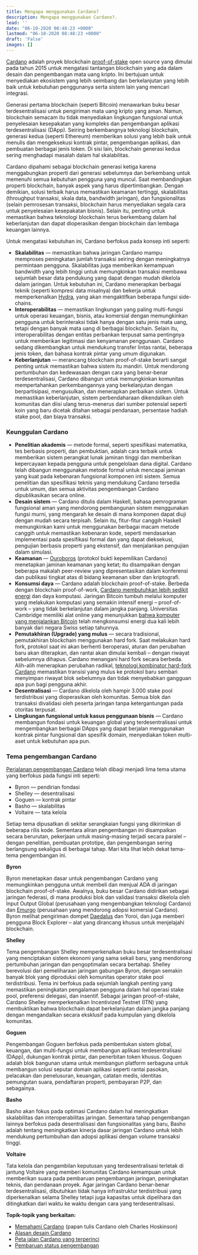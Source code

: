 ```yaml
---
title: Mengapa menggunakan Cardano?
description: Mengapa menggunakan Cardano?.
lead: ''
date: "06-10-2020 08:48:23 +0000"
lastmod: "06-10-2020 08:48:23 +0000"
draft: 'False'
images: []
---
```


[Cardano](https://cardano.org/) adalah proyek blockchain [proof-of-stake](https://docs.cardano.org/new-to-cardano/proof-of-stake) open source yang dimulai pada tahun 2015 untuk mengatasi tantangan blockchain yang ada dalam desain dan pengembangan mata uang kripto. Ini bertujuan untuk menyediakan ekosistem yang lebih seimbang dan berkelanjutan yang lebih baik untuk kebutuhan penggunanya serta sistem lain yang mencari integrasi.

Generasi pertama blockchain (seperti Bitcoin) menawarkan buku besar terdesentralisasi untuk pengiriman mata uang kripto yang aman. Namun, blockchain semacam itu tidak menyediakan lingkungan fungsional untuk penyelesaian kesepakatan yang kompleks dan pengembangan aplikasi terdesentralisasi (DApp). Seiring berkembangnya teknologi blockchain, generasi kedua (seperti Ethereum) memberikan solusi yang lebih baik untuk menulis dan mengeksekusi kontrak pintar, pengembangan aplikasi, dan pembuatan berbagai jenis token. Di sisi lain, blockchain generasi kedua sering menghadapi masalah dalam hal skalabilitas.

Cardano dipahami sebagai blockchain generasi ketiga karena menggabungkan properti dari generasi sebelumnya dan berkembang untuk memenuhi semua kebutuhan pengguna yang muncul. Saat membandingkan properti blockchain, banyak aspek yang harus dipertimbangkan. Dengan demikian, solusi terbaik harus memastikan keamanan tertinggi, skalabilitas (throughput transaksi, skala data, bandwidth jaringan), dan fungsionalitas (selain pemrosesan transaksi, blockchain harus menyediakan segala cara untuk penyelesaian kesepakatan bisnis). Selain itu, penting untuk memastikan bahwa teknologi blockchain terus berkembang dalam hal keberlanjutan dan dapat dioperasikan dengan blockchain dan lembaga keuangan lainnya.

Untuk mengatasi kebutuhan ini, Cardano berfokus pada konsep inti seperti:

- **Skalabilitas** — memastikan bahwa jaringan Cardano mampu memproses peningkatan jumlah transaksi seiring dengan meningkatnya permintaan pengguna. Skalabilitas juga memberikan kemampuan bandwidth yang lebih tinggi untuk memungkinkan transaksi membawa sejumlah besar data pendukung yang dapat dengan mudah dikelola dalam jaringan. Untuk kebutuhan ini, Cardano menerapkan berbagai teknik (seperti kompresi data misalnya) dan bekerja untuk memperkenalkan [Hydra](https://iohk.io/en/research/library/papers/hydra-fast-isomorphic-state-channels/), yang akan mengaktifkan beberapa fungsi side-chains.
- **Interoperabilitas** — memastikan lingkungan yang paling multi-fungsi untuk operasi keuangan, bisnis, atau komersial dengan memungkinkan pengguna untuk berinteraksi tidak hanya dengan satu jenis mata uang, tetapi dengan banyak mata uang di berbagai blockchain. Selain itu, interoperabilitas dengan entitas perbankan terpusat sama pentingnya untuk memberikan legitimasi dan kenyamanan penggunaan. Cardano sedang dikembangkan untuk mendukung transfer lintas rantai, beberapa jenis token, dan bahasa kontrak pintar yang umum digunakan.
- **Keberlanjutan** — merancang blockchain proof-of-stake berarti sangat penting untuk memastikan bahwa sistem itu mandiri. Untuk mendorong pertumbuhan dan kedewasaan dengan cara yang benar-benar terdesentralisasi, Cardano dibangun untuk memungkinkan komunitas mempertahankan perkembangannya yang berkelanjutan dengan berpartisipasi, mengusulkan, dan menerapkan perbaikan sistem. Untuk memastikan keberlanjutan, sistem perbendaharaan dikendalikan oleh komunitas dan diisi ulang terus-menerus dari sumber potensial seperti koin yang baru dicetak ditahan sebagai pendanaan, persentase hadiah stake pool, dan biaya transaksi.

### Keunggulan Cardano

- **Penelitian akademis** — metode formal, seperti spesifikasi matematika, tes berbasis properti, dan pembuktian, adalah cara terbaik untuk memberikan sistem perangkat lunak jaminan tinggi dan memberikan kepercayaan kepada pengguna untuk pengelolaan dana digital. Cardano telah dibangun menggunakan metode formal untuk mencapai jaminan yang kuat pada kebenaran fungsional komponen inti sistem. Semua penelitian dan spesifikasi teknis yang mendukung Cardano tersedia untuk umum, dan semua aktivitas pengembangan Cardano dipublikasikan secara online.
- **Desain sistem** — Cardano ditulis dalam Haskell, bahasa pemrograman fungsional aman yang mendorong pembangunan sistem menggunakan fungsi murni, yang mengarah ke desain di mana komponen dapat diuji dengan mudah secara terpisah. Selain itu, fitur-fitur canggih Haskell memungkinkan kami untuk menggunakan berbagai macam metode canggih untuk memastikan kebenaran kode, seperti mendasarkan implementasi pada spesifikasi formal dan yang dapat dieksekusi, pengujian berbasis properti yang ekstensif, dan menjalankan pengujian dalam simulasi.
- **Keamanan** — [Ouroboros](https://iohk.io/en/blog/posts/2020/06/23/the-ouroboros-path-to-decentralization/) (protokol bukti kepemilikan Cardano) menetapkan jaminan keamanan yang ketat; itu disampaikan dengan beberapa makalah peer-review yang dipresentasikan dalam konferensi dan publikasi tingkat atas di bidang keamanan siber dan kriptografi.
- **Konsumsi daya** — Cardano adalah blockchain proof-of-stake. Berbeda dengan blockchain proof-of-work, [Cardano membutuhkan lebih sedikit energi](https://iohk.io/en/blog/posts/2021/08/17/why-they-re-calling-cardano-the-green-blockchain/) dan daya komputasi. Jaringan Bitcoin tumbuh melalui komputer yang melakukan komputasi yang semakin intensif energi – proof-of-work – yang tidak berkelanjutan dalam jangka panjang. Universitas Cambridge memiliki alat online yang menunjukkan [bahwa komputer yang menjalankan Bitcoin](https://ccaf.io/cbeci/index) telah mengkonsumsi energi dua kali lebih banyak dari negara Swiss setiap tahunnya.
- **Pemutakhiran (Upgrade) yang mulus** — secara tradisional, pemutakhiran blockchain menggunakan hard fork. Saat melakukan hard fork, protokol saat ini akan berhenti beroperasi, aturan dan perubahan baru akan diterapkan, dan rantai akan dimulai kembali – dengan riwayat sebelumnya dihapus. Cardano menangani hard fork secara berbeda. Alih-alih menerapkan perubahan radikal, [teknologi kombinator hard-fork Cardano](https://iohk.io/en/blog/posts/2020/05/07/combinator-makes-easy-work-of-shelley-hard-fork/) memastikan transisi yang mulus ke protokol baru sembari menyimpan riwayat blok sebelumnya dan tidak menyebabkan gangguan apa pun bagi pengguna akhir.
- **Desentralisasi** — Cardano dikelola oleh hampir 3.000 stake pool terdistribusi yang dioperasikan oleh komunitas. Semua blok dan transaksi divalidasi oleh peserta jaringan tanpa ketergantungan pada otoritas terpusat.
- **Lingkungan fungsional untuk kasus penggunaan bisnis** — Cardano membangun fondasi untuk keuangan global yang terdesentralisasi untuk mengembangkan berbagai DApps yang dapat berjalan menggunakan kontrak pintar fungsional dan spesifik domain, menyediakan token multi-aset untuk kebutuhan apa pun.

### Tema pengembangan Cardano

[Perjalanan pengembangan Cardano](https://roadmap.cardano.org/en/) telah dibagi menjadi lima tema utama yang berfokus pada fungsi inti seperti:

- Byron — pendirian fondasi
- Shelley — desentralisasi
- Goguen — kontrak pintar
- Basho — skalabilitas
- Voltaire — tata kelola

Setiap tema dipusatkan di sekitar serangkaian fungsi yang dikirimkan di beberapa rilis kode. Sementara aliran pengembangan ini disampaikan secara berurutan, pekerjaan untuk masing-masing terjadi secara paralel – dengan penelitian, pembuatan prototipe, dan pengembangan sering berlangsung sekaligus di berbagai tahap. Mari kita lihat lebih dekat tema-tema pengembangan ini.

**Byron**

Byron menetapkan dasar untuk pengembangan Cardano yang memungkinkan pengguna untuk membeli dan menjual ADA di jaringan blockchain proof-of-stake. Awalnya, buku besar Cardano didirikan sebagai jaringan federasi, di mana produksi blok dan validasi transaksi dikelola oleh Input Output Global (perusahaan yang mengembangkan teknologi Cardano) dan [Emurgo](https://emurgo.io/) (perusahaan yang mendorong adopsi komersial Cardano). Byron melihat pengiriman dompet [Daedalus](https://docs.cardano.org/cardano-components/daedalus-wallet) dan Yoroi, dan juga memberi pengguna Block Explorer – alat yang dirancang khusus untuk menjelajahi blockchain.

**Shelley**

Tema pengembangan Shelley memperkenalkan buku besar terdesentralisasi yang menciptakan sistem ekonomi yang sama sekali baru, yang mendorong pertumbuhan jaringan dan pengoptimalan secara bertahap. Shelley berevolusi dari pemeliharaan jaringan gabungan Byron, dengan semakin banyak blok yang diproduksi oleh komunitas operator stake pool terdistribusi. Tema ini berfokus pada sejumlah langkah penting yang memastikan peningkatan pengalaman pengguna dalam hal operasi stake pool, preferensi delegasi, dan insentif. Sebagai jaringan proof-of-stake, Cardano Shelley memperkenalkan Incentivized Testnet (ITN) yang membuktikan bahwa blockchain dapat berkelanjutan dalam jangka panjang dengan mengandalkan secara eksklusif pada kumpulan yang dikelola komunitas.

**Goguen**

Pengembangan Goguen berfokus pada pembentukan sistem global, keuangan, dan multi-fungsi untuk membangun aplikasi terdesentralisasi (DApp), dukungan kontrak pintar, dan penerbitan token khusus. Goguen adalah blok bangunan utama untuk membangun platform serbaguna untuk membangun solusi seputar domain aplikasi seperti rantai pasokan, pelacakan dan penelusuran, keuangan, catatan medis, identitas pemungutan suara, pendaftaran properti, pembayaran P2P, dan sebagainya.

**Basho**

Basho akan fokus pada optimasi Cardano dalam hal meningkatkan skalabilitas dan interoperabilitas jaringan. Sementara tahap pengembangan lainnya berfokus pada desentralisasi dan fungsionalitas yang baru, Basho adalah tentang meningkatkan kinerja dasar jaringan Cardano untuk lebih mendukung pertumbuhan dan adopsi aplikasi dengan volume transaksi tinggi.

**Voltaire**

Tata kelola dan pengambilan keputusan yang terdesentralisasi terletak di jantung Voltaire yang memberi komunitas Cardano kemampuan untuk memberikan suara pada pembaruan pengembangan jaringan, peningkatan teknis, dan pendanaan proyek. Agar jaringan Cardano benar-benar terdesentralisasi, dibutuhkan tidak hanya infrastruktur terdistribusi yang diperkenalkan selama Shelley tetapi juga kapasitas untuk dipelihara dan ditingkatkan dari waktu ke waktu dengan cara yang terdesentralisasi.

**Topik-topik yang berkaitan:**

- [Memahami Cardano](https://www.youtube.com/watch?v=Ja9D0kpksxw) (papan tulis Cardano oleh Charles Hoskinson)
- [Alasan desain Cardano](https://docs.cardano.org/explore-cardano/cardano-design-rationale)
- [Peta jalan Cardano yang terperinci](https://roadmap.cardano.org/en/)
- [Pembaruan status pengembangan](https://www.essentialcardano.io/development-update)
